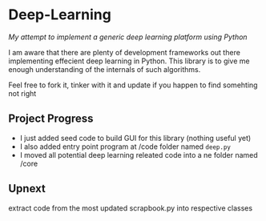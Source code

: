 # Deep-Learning
_My attempt to implement a generic deep learning platform using Python_

I am aware that there are plenty of development frameworks out there implementing effecient deep learning in Python.
This library is to give me enough understanding of the internals of such algorithms.

Feel free to fork it, tinker with it and update if you happen to find somehting not right

## Project Progress
* I just added seed code to build GUI for this library (nothing useful yet)
* I also added entry point program at /code folder named `deep.py`
* I moved all potential deep learning releated code into a ne folder named /core 

## Upnext 
extract code from the most updated scrapbook.py into respective classes 
